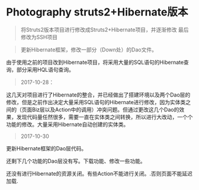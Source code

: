 # Photography struts2+Hibernate版本

> 将Struts2版本项目进行修改成Struts2+Hibernate项目，并逐渐修改
> 最后修改为SSH项目


> 更新Hibernate框架，修改一部分（Down处）的Dao文件。

由于使用之前的项目改到Hibernate项目，将采用大量的SQL语句的Hibernate查询，部分采用HQL语句查询。


> 2017-10-28：

这几天对项目进行了Hibernate的整合，并已经做出了搭建环境以及两个Dao层的修改，但是之前作出决定大量采用SQL语句的Hibernate进行修改，因为实体类之间的（页面Biz层以及Action中的调用）冲突问题。但通过更改这几个Dao的效果，发现代码量任然很多，需要一直在实体类之间转换，所以进行大改动，一个个功能的修改。大量采用Hibernate自动创建的实体类。

> 2017-10-30

更新Hibernate框架的Dao层代码。

还剩下几个功能的Dao层没有写。下载功能、修改一些功能。

还没有进行Hibernate的资源关闭。有些Action不能进行关闭。.否则页面不能延迟加载.
